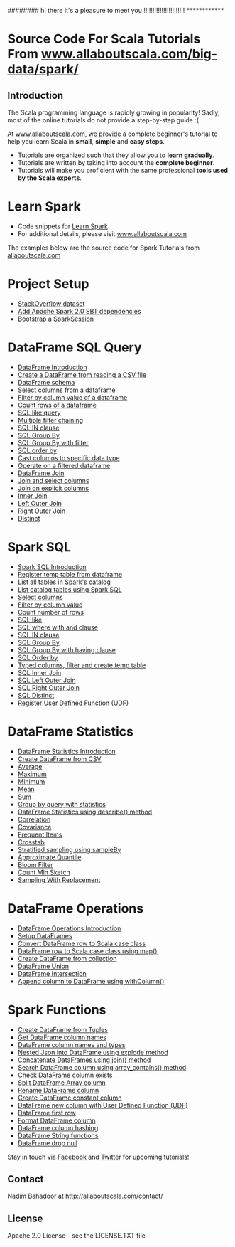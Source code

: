 ######## hi there it's a pleasure to meet you !!!!!!!!!!!!!!!!!!!!!!! ************
# Source Code For Scala Tutorials From www.allaboutscala.com/big-data/spark/
## Introduction
The Scala programming language is rapidly growing in popularity! Sadly, most of the online tutorials do not provide a step-by-step guide :(
 
At www.allaboutscala.com, we provide a complete beginner's tutorial to help you learn Scala in **small**, **simple** and **easy steps**.

- Tutorials are organized such that they allow you to **learn gradually**.
- Tutorials are written by taking into account the **complete beginner**.
- Tutorials will make you proficient with the same professional **tools used by the Scala experts**.

# Learn Spark
- Code snippets for [Learn Spark](http://allaboutscala.com/big-data/spark/)
- For additional details, please visit www.allaboutscala.com

The examples below are the source code for Spark Tutorials from [allaboutscala.com](http://allaboutscala.com/big-data/spark/)

# Project Setup
- [StackOverflow dataset](http://allaboutscala.com/big-data/spark/#stackoverflow-dataset)
- [Add Apache Spark 2.0 SBT dependencies](http://allaboutscala.com/big-data/spark/#spark-sbt-dependencies)
- [Bootstrap a SparkSession](http://allaboutscala.com/big-data/spark/#bootstrap-sparksession)

# DataFrame SQL Query
- [DataFrame Introduction](http://allaboutscala.com/big-data/spark/#dataframe-introduction)
- [Create a DataFrame from reading a CSV file](http://allaboutscala.com/big-data/spark/#create-dataframe-read-csv)
- [DataFrame schema](http://allaboutscala.com/big-data/spark/#print-dataframe-schema)
- [Select columns from a dataframe](http://allaboutscala.com/big-data/spark/#dataframe-select-columns)
- [Filter by column value of a dataframe](http://allaboutscala.com/big-data/spark/#filter-column-dataframe)
- [Count rows of a dataframe](http://allaboutscala.com/big-data/spark/#dataframe-count-rows)
- [SQL like query](http://allaboutscala.com/big-data/spark/#dataframe-sql-like-query)
- [Multiple filter chaining](http://allaboutscala.com/big-data/spark/#dataframe-multiple-filter-chains)
- [SQL IN clause](http://allaboutscala.com/big-data/spark/#dataframe-sql-in-clause)
- [SQL Group By](http://allaboutscala.com/big-data/spark/#dataframe-sql-group-by)
- [SQL Group By with filter](http://allaboutscala.com/big-data/spark/#dataframe-sql-group-by-count-filter)
- [SQL order by](http://allaboutscala.com/big-data/spark/#dataframe-order-by)
- [Cast columns to specific data type](http://allaboutscala.com/big-data/spark/#dataframe-cast-columns-data-type)
- [Operate on a filtered dataframe](http://allaboutscala.com/big-data/spark/#dataframe-operations)
- [DataFrame Join](http://allaboutscala.com/big-data/spark/#dataframe-join)
- [Join and select columns](http://allaboutscala.com/big-data/spark/#dataframe-join-select-columns)
- [Join on explicit columns](http://allaboutscala.com/big-data/spark/#dataframe-join-explicit-columns)
- [Inner Join](http://allaboutscala.com/big-data/spark/#dataframe-inner-join)
- [Left Outer Join](http://allaboutscala.com/big-data/spark/#dataframe-left-outer-join)
- [Right Outer Join](http://allaboutscala.com/big-data/spark/#dataframe-right-outer-join)
- [Distinct](http://allaboutscala.com/big-data/spark/#dataframe-distinct)

# Spark SQL
- [Spark SQL Introduction](http://allaboutscala.com/big-data/spark/#spark-sql-introduction)
- [Register temp table from dataframe](http://allaboutscala.com/big-data/spark/#register-temp-table-from-dataframe)
- [List all tables in Spark's catalog](http://allaboutscala.com/big-data/spark/#list-tables-spark-catalog)
- [List catalog tables using Spark SQL](http://allaboutscala.com/big-data/spark/#list-catalog-tables-spark-sql)
- [Select columns](http://allaboutscala.com/big-data/spark/#spark-sql-select-columns)
- [Filter by column value](http://allaboutscala.com/big-data/spark/#spark-sql-filter-column-value)
- [Count number of rows](http://allaboutscala.com/big-data/spark/#spark-sql-count-rows)
- [SQL like](http://allaboutscala.com/big-data/spark/#spark-sql-like)
- [SQL where with and clause](http://allaboutscala.com/big-data/spark/#spark-sql-where-with-and-clause)
- [SQL IN clause](http://allaboutscala.com/big-data/spark/#spark-sql-in-clause)
- [SQL Group By](http://allaboutscala.com/big-data/spark/#spark-sql-group-by)
- [SQL Group By with having clause](http://allaboutscala.com/big-data/spark/#spark-sql-group-by-having-clause)
- [SQL Order by](http://allaboutscala.com/big-data/spark/#spark-sql-order-by)
- [Typed columns, filter and create temp table](http://allaboutscala.com/big-data/spark/#spark-sql-typed-column-filter-temp-table)
- [SQL Inner Join](http://allaboutscala.com/big-data/spark/#spark-sql-inner-join)
- [SQL Left Outer Join](http://allaboutscala.com/big-data/spark/#spark-sql-left-outer-join)
- [SQL Right Outer Join](http://allaboutscala.com/big-data/spark/#spark-sql-right-outer-join)
- [SQL Distinct](http://allaboutscala.com/big-data/spark/#spark-sql-distinct)
- [Register User Defined Function (UDF)](http://allaboutscala.com/big-data/spark/#spark-sql-udf)

# DataFrame Statistics
- [DataFrame Statistics Introduction](http://allaboutscala.com/big-data/spark/#dataframe-statistics-introduction)
- [Create DataFrame from CSV](http://allaboutscala.com/big-data/spark/#create-dataframe-csv)
- [Average](http://allaboutscala.com/big-data/spark/#dataframe-statistics-average)
- [Maximum](http://allaboutscala.com/big-data/spark/#dataframe-statistics-max)
- [Minimum](http://allaboutscala.com/big-data/spark/#dataframe-statistics-minimum)
- [Mean](http://allaboutscala.com/big-data/spark/#dataframe-statistics-mean)
- [Sum](http://allaboutscala.com/big-data/spark/#dataframe-statistics-sum)
- [Group by query with statistics](http://allaboutscala.com/big-data/spark/#dataframe-statistics-group-by-query)
- [DataFrame Statistics using describe() method](http://allaboutscala.com/big-data/spark/#dataframe-statistics-describe-method)
- [Correlation](http://allaboutscala.com/big-data/spark/#dataframe-statistics-correlation)
- [Covariance](http://allaboutscala.com/big-data/spark/#dataframe-statistics-covariance)
- [Frequent Items](http://allaboutscala.com/big-data/spark/#dataframe-statistics-frequent-items)
- [Crosstab](http://allaboutscala.com/big-data/spark/#dataframe-statistics-crosstab)
- [Stratified sampling using sampleBy](http://allaboutscala.com/big-data/spark/#dataframe-statistics-sampleby)
- [Approximate Quantile](http://allaboutscala.com/big-data/spark/#dataframe-statistics-approxquantile)
- [Bloom Filter](http://allaboutscala.com/big-data/spark/#spark-dataframe-bloom-filter)
- [Count Min Sketch](http://allaboutscala.com/big-data/spark/#dataframe-statistics-count-min-sketch)
- [Sampling With Replacement](http://allaboutscala.com/big-data/spark/#dataframe-sampling-with-replacement)

# DataFrame Operations
- [DataFrame Operations Introduction](http://allaboutscala.com/big-data/spark/#dataframe-operations-introduction)
- [Setup DataFrames](http://allaboutscala.com/big-data/spark/#dataframe-operations-setup)
- [Convert DataFrame row to Scala case class](http://allaboutscala.com/big-data/spark/#dataframe-convert-row-scala-case-class)
- [DataFrame row to Scala case class using map()](http://allaboutscala.com/big-data/spark/#dataframe-row-scala-case-class-map-method)
- [Create DataFrame from collection](http://allaboutscala.com/big-data/spark/#create-dataframe-from-collection)
- [DataFrame Union](http://allaboutscala.com/big-data/spark/#dataframe-union)
- [DataFrame Intersection](http://allaboutscala.com/big-data/spark/#dataframe-intersection)
- [Append column to DataFrame using withColumn()](http://allaboutscala.com/big-data/spark/#dataframe-append-column-withcolumn-method)

# Spark Functions
- [Create DataFrame from Tuples](http://allaboutscala.com/big-data/spark/#create-dataframe-from-tuples)
- [Get DataFrame column names](http://allaboutscala.com/big-data/spark/#get-dataframe-column-names)
- [DataFrame column names and types](http://allaboutscala.com/big-data/spark/#dataframe-column-names-and-types)
- [Nested Json into DataFrame using explode method](http://allaboutscala.com/big-data/spark/#json-into-dataframe-using-explode-method)
- [Concatenate DataFrames using join() method](http://allaboutscala.com/big-data/spark/#concatenate-dataframes-using-join)
- [Search DataFrame column using array_contains() method](http://allaboutscala.com/big-data/spark/#search-dataframe-column-using-array-contains-method)
- [Check DataFrame column exists](http://allaboutscala.com/big-data/spark/#check-dataframe-column-exists)
- [Split DataFrame Array column](http://allaboutscala.com/big-data/spark/#split-dataframe-array-column)
- [Rename DataFrame column](http://allaboutscala.com/big-data/spark/#rename-dataframe-column)
- [Create DataFrame constant column](http://allaboutscala.com/big-data/spark/#create-dataframe-constant-column)
- [DataFrame new column with User Defined Function (UDF)](http://allaboutscala.com/big-data/spark/#dataframe-new-column-with-udf)
- [DataFrame first row](http://allaboutscala.com/big-data/spark/#dataframe-first-row)
- [Format DataFrame column](http://allaboutscala.com/big-data/spark/#format-dataframe-column)
- [DataFrame column hashing](http://allaboutscala.com/big-data/spark/#dataframe-column-hashing)
- [DataFrame String functions](http://allaboutscala.com/big-data/spark/#dataframe-string-functions)
- [DataFrame drop null](http://allaboutscala.com/big-data/spark/#dataframe-drop-null)

Stay in touch via [Facebook](http://www.facebook.com/allaboutscala) and [Twitter](https://twitter.com/NadimBahadoor) for upcoming tutorials!

## Contact
Nadim Bahadoor at http://allaboutscala.com/contact/

## License
Apache 2.0 License - see the LICENSE.TXT file 
